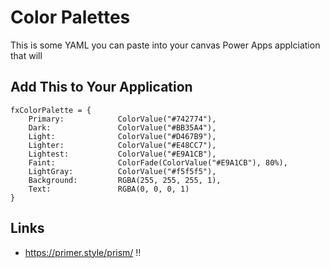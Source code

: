# Color Palettes

This is some YAML you can paste into your canvas Power Apps applciation that will 

## Add This to Your Application

```PowerFx
fxColorPalette = {
    Primary:            ColorValue("#742774"), 
    Dark:               ColorValue("#BB35A4"),
    Light:              ColorValue("#D467B9"),
    Lighter:            ColorValue("#E48CC7"),
    Lightest:           ColorValue("#E9A1CB"),
    Faint:              ColorFade(ColorValue("#E9A1CB"), 80%),
    LightGray:          ColorValue("#f5f5f5"),
    Background:         RGBA(255, 255, 255, 1),
    Text:               RGBA(0, 0, 0, 1)
}
```

## Links

- https://primer.style/prism/ ‼️
